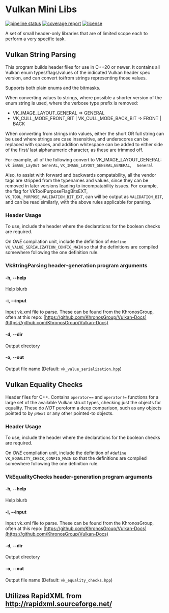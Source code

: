 # Vulkan Mini Libs
[![pipeline status](https://git.stabletec.com/utilities/vulkan-stringifier/badges/master/pipeline.svg)](https://git.stabletec.com/utilities/vulkan-stringifier/commits/master)
[![coverage report](https://git.stabletec.com/utilities/vulkan-stringifier/badges/master/coverage.svg)](https://git.stabletec.com/utilities/vulkan-stringifier/commits/master)
[![license](https://img.shields.io/badge/license-Apache%202.0-blue.svg)](https://git.stabletec.com/utilities/vulkan-stringifier/blob/master/LICENSE)

A set of small header-only libraries that are of limited scope each to perform a very specific task.

## Vulkan String Parsing

This program builds header files for use in C++20 or newer. It
contains all Vulkan enum types/flags/values of the indicated Vulkan header spec
version, and can convert to/from strings representing those values. 

Supports both plain enums and the bitmasks.

When converting values to strings, where possible a shorter version of the
enum string is used, where the verbose type prefix is removed:
- VK_IMAGE_LAYOUT_GENERAL => GENERAL
- VK_CULL_MODE_FRONT_BIT | VK_CULL_MODE_BACK_BIT => FRONT | BACK

When converting from strings into values, either the short OR full string can
be used where strings are case insensitive, and underscores can be replaced
with spaces, and addition whitespace can be added to either side of the first/
last alphanumeric character, as these are trimmed off.

For example, all of the following convert to VK_IMAGE_LAYOUT_GENERAL:
`vk imAGE_LayOut GenerAL`, `VK_IMAGE_LAYOUT_GENERAL`,`GENERAL`, `   General `

Also, to assist with forward and backwards compatability, all the vendor tags are 
stripped from the typenames and values, since they can be removed in later versions 
leading to incompatability issues. For example, the flag for VkToolPurposeFlagBitsEXT, 
`VK_TOOL_PURPOSE_VALIDATION_BIT_EXT`, can will be output as `VALIDATION_BIT`, and can 
be read similarly, with the above rules applicable for parsing.

### Header Usage

To use, include the header where the declarations for the boolean checks are required.

On *ONE* compilation unit, include the definition of `#define VK_VALUE_SERIALIZATION_CONFIG_MAIN` so that the definitions are compiled somewhere following the one definition rule.

### VkStringParsing header-generation program arguments
#### -h, --help
Help blurb
#### -i, --input <file>
Input vk.xml file to parse. These can be found from the KhronosGroup, often at this repo: [https://github.com/KhronosGroup/Vulkan-Docs](https://github.com/KhronosGroup/Vulkan-Docs)
#### -d, --dir <dir>
Output directory
#### -o, --out <name>
Output file name (Default: `vk_value_serialization.hpp`)

## Vulkan Equality Checks

Header files for C++. Contains `operator==` and `operator!=` functions for a large set of the available Vulkan struct types, checking just the objects for equality. These do *NOT* peroform a deep comparison, such as any objects pointed to by `pNext` or any other pointed-to objects.

### Header Usage

To use, include the header where the declarations for the boolean checks are required.

On *ONE* compilation unit, include the definition of `#define VK_EQUALITY_CHECK_CONFIG_MAIN` so that the definitions are compiled somewhere following the one definition rule.

### VkEqualityChecks header-generation program arguments
#### -h, --help
Help blurb
#### -i, --input <file>
Input vk.xml file to parse. These can be found from the KhronosGroup, often at this repo: [https://github.com/KhronosGroup/Vulkan-Docs](https://github.com/KhronosGroup/Vulkan-Docs)
#### -d, --dir <dir>
Output directory
#### -o, --out <name>
Output file name (Default: `vk_equality_checks.hpp`)

## Utilizes RapidXML from http://rapidxml.sourceforge.net/